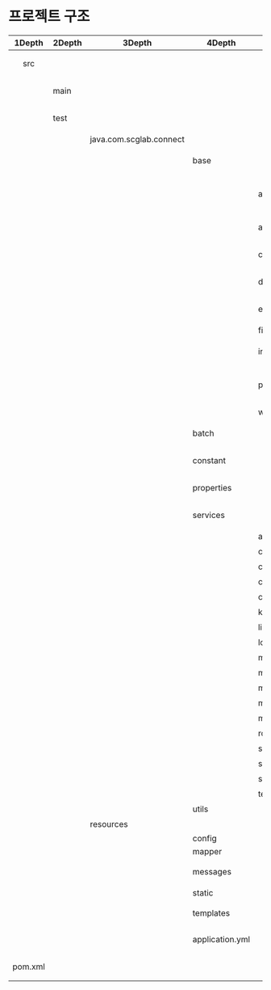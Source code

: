 # 프로젝트 구조
| 1Depth | 2Depth | 3Depth | 4Depth | 5Depth | Description |
|:---:|---|---|---|---|---|
| src   |       |   |   | | 개발 루트 디렉토리|
|       | main  |   |   | | 서비스용 개발 디렉토리 |
|       | test  |   |   | | 테스트용 개발 디렉토리 |
|       |       | java.com.scglab.connect  |  | | 자바 패키지 |
|       |       |   | base   |   | 서비스 기본 설정 관리 |
|       |       |   |   | annotaions  | 사용자정의 어노테이션 설정 |
|       |       |   |   | aop  | 스프링 AOP 설정 |
|       |       |   |   | config  | 스프링 MVC 설정 |
|       |       |   |   | database  | 데이터베이스 설정 |
|       |       |   |   | exception  | 예외처리 설정 |
|       |       |   |   | filter  | 필터 설정 |
|       |       |   |   | interceptor  | 인터셉터 설정 |
|       |       |   |   | pubsub  | Redis 구독/발행 서비스 설정  |
|       |       |   |   | websocket  | 웹소켓 설정  |
|       |       |   | batch  |   | 배치 설정 관리 |
|       |       |   | constant  | | 정적 변수 관리  |
|       |       |   | properties | | 프로퍼티 관리  |
|       |       |   | services  | | 기능별 서비스 관리  |
|       |       |   |   | automessage  | 자동메시지 |
|       |       |   |   | category  | 카테고리 |
|       |       |   |   | common  | 공통 기능 |
|       |       |   |   | company  | 회사 |
|       |       |   |   | customer  | 고객 |
|       |       |   |   | keyword | 키워드 |
|       |       |   |   | link | 링크 |
|       |       |   |   | login | 로그인(인증) |
|       |       |   |   | main | 메인 |
|       |       |   |   | manual | 메뉴얼 |
|       |       |   |   | member | 멤버 |
|       |       |   |   | message | 메시지 |
|       |       |   |   | minwon | 민원 |
|       |       |   |   | room | 룸 |
|       |       |   |   | sample | 샘플소스 |
|       |       |   |   | socket | 소켓 |
|       |       |   |   | stats | 통계 |
|       |       |   |   | template | 템플릿 |
|       |       |   | utils  |    | 유틸리티 |
|       |       |  resources |   |  | 리소스 관리|
|       |       |   | config  |  |  |
|       |       |   | mapper  |   | sql xml|
|       |       |   | messages  |   | 다국어 메시징 |
|       |       |   | static  |   | 정적리소스 |
|       |       |   | templates  |   | template engine 파일  |
|       |       |   | application.yml  |   | 어플리케이션 설정 |
| pom.xml      |       |   |   |   | 메이븐 설정 파일 |